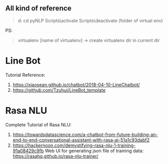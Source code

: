 ## All kind of reference
> d:
> cd pyNLP
> Scripts\activate 
> Scripts\deactivate (folder of virtual env) 

PS: 
> virtualenv [name of virtualenv] -> create virtualenv dir in current dir

# Line Bot
Tutorial Reference: 
1. https://xiaosean.github.io/chatbot/2018-04-10-LineChatbot/
2. https://github.com/Tzuhui/LineBot_template

# Rasa NLU
Complete Tutorial of Rasa NLU: 
1. https://towardsdatascience.com/a-chatbot-from-future-building-an-end-to-end-conversational-assistant-with-rasa-ai-51a1c93dabf2
2. https://hackernoon.com/demystifying-rasa-nlu-1-training-91a08429c9fb
Web UI for generating json file of training data: https://rasahq.github.io/rasa-nlu-trainer/